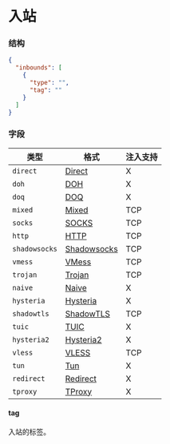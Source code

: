# 入站

### 结构

```json
{
  "inbounds": [
    {
      "type": "",
      "tag": ""
    }
  ]
}
```

### 字段

| 类型            | 格式                            | 注入支持 |
|---------------|-------------------------------|------|
| `direct`      | [Direct](./direct/)           | X    |
| `doh`         | [DOH](./doh/)                 | X    |
| `doq`         | [DOQ](./doq/)                 | X    |
| `mixed`       | [Mixed](./mixed/)             | TCP  |
| `socks`       | [SOCKS](./socks/)             | TCP  |
| `http`        | [HTTP](./http/)               | TCP  |
| `shadowsocks` | [Shadowsocks](./shadowsocks/) | TCP  |
| `vmess`       | [VMess](./vmess/)             | TCP  |
| `trojan`      | [Trojan](./trojan/)           | TCP  |
| `naive`       | [Naive](./naive/)             | X    |
| `hysteria`    | [Hysteria](./hysteria/)       | X    |
| `shadowtls`   | [ShadowTLS](./shadowtls/)     | TCP  |
| `tuic`        | [TUIC](./tuic/)               | X    |
| `hysteria2`   | [Hysteria2](./hysteria2/)     | X    |
| `vless`       | [VLESS](./vless/)             | TCP  |
| `tun`         | [Tun](./tun/)                 | X    |
| `redirect`    | [Redirect](./redirect/)       | X    |
| `tproxy`      | [TProxy](./tproxy/)           | X    |

#### tag

入站的标签。